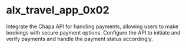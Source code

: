 # alx_travel_app_0x02
Integrate the Chapa API for handling payments, allowing users to make bookings with secure payment options. Configure the API to initiate and verify payments and handle the payment status accordingly.
